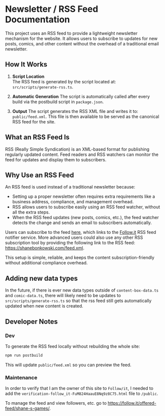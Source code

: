 # Newsletter / RSS Feed Documentation

This project uses an RSS feed to provide a lightweight newsletter mechanism for the website. It allows users to subscribe to updates for new posts, comics, and other content without the overhead of a traditional email newsletter.

## How It Works

1. **Script Location**  
   The RSS feed is generated by the script located at: `src/scripts/generate-rss.ts`.

2. **Automatic Generation**
   The script is automatically called after every build via the postbuild script in `package.json`.

3. **Output**
   The script generates the RSS XML file and writes it to: `public/feed.xml`. This file is then available to be served as the canonical RSS feed for the site.

## What an RSS Feed Is

RSS (Really Simple Syndication) is an XML-based format for publishing regularly updated content. Feed readers and RSS watchers can monitor the feed for updates and display them to subscribers.

## Why Use an RSS Feed

An RSS feed is used instead of a traditional newsletter because:

- Setting up a proper newsletter often requires extra requirements like a business address, compliance, and management overhead.
- RSS allows users to subscribe easily using an RSS feed watcher, without all the extra steps.
- When the RSS feed updates (new posts, comics, etc.), the feed watcher detects the change and sends an email to subscribers automatically.

Users can subscribe to the feed [here](https://follow.it/shane-s-games?leanpub), which links to the [Follow.it](https://follow.it/) RSS feed notifier service. More advanced users could also use any other RSS subscription tool by providing the following link to the RSS feed: https://shanebonkowski.com/feed.xml.

This setup is simple, reliable, and keeps the content subscription-friendly without additional compliance overhead.

## Adding new data types

In the future, if there is ever new data types outside of `content-box-data.ts` and `comic-data.ts`, there will likely need to be updates to `src/scripts/generate-rss.ts` so that the rss feed still gets automatically updated when new content is created.

## Developer Notes

### Dev

To generate the RSS feed locally without rebuilding the whole site:

```bash
npm run postbuild
```

This will update `public/feed.xml` so you can preview the feed.

### Maintenance

In order to verify that I am the owner of this site to `Follow/it`, I needed to add the `verification-follow_it-FuM824HaauE8Nq9z8C75.html` file to `/public`.

To manage the feed and view followers, etc. go to https://follow.it/offered-feed/shane-s-games/.
